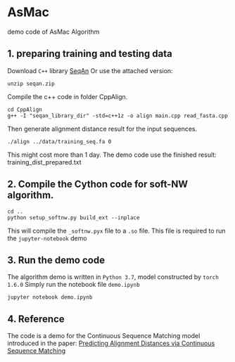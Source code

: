 # AsMac
demo code of AsMac Algorithm
## 1. preparing training and testing data
Download `C++` library [SeqAn](https://github.com/seqan/seqan)
Or use the attached version:
```console
unzip seqan.zip
```

Compile the c++ code in folder CppAlign.
```console
cd CppAlign
g++ -I "seqan_library_dir" -std=c++1z -o align main.cpp read_fasta.cpp
```
Then generate alignment distance result for the input sequences.
```console
./align ../data/training_seq.fa 0
```
This might cost more than 1 day. The demo code use the finished result: training_dist_prepared.txt

## 2. Compile the Cython code for soft-NW algorithm.
```console
cd ..
python setup_softnw.py build_ext --inplace
```
This will compile the `_softnw.pyx` file to a `.so` file. This file is required to run the `jupyter-notebook` demo

## 3. Run the demo code
The algorithm demo is written in `Python 3.7`, model constructed by `torch 1.6.0`
Simply run the notebook file `demo.ipynb`
```console
jupyter notebook demo.ipynb
```
## 4. Reference
The code is a demo for the Continuous Sequence Matching model introduced in the paper:
[Predicting Alignment Distances via Continuous Sequence Matching](https://www.biorxiv.org/content/10.1101/2020.05.24.113852v2)

